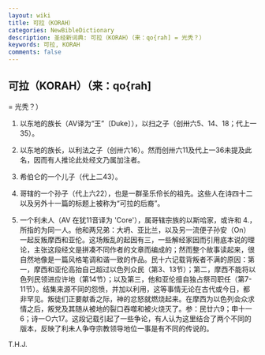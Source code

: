 ```yaml
---
layout: wiki
title: 可拉（KORAH）
categories: NewBibleDictionary
description: 圣经新词典: 可拉（KORAH）（来：qo{rah] = 光秃？）
keywords: 可拉, KORAH
comments: false
---
```


## 可拉（KORAH）（来：qo{rah]

= 光秃？）

1. 以东地的族长（AV译为“王”〔Duke〕），以扫之子（创卅六5、14、18；代上一35）。

2. 以东地的族长，以利法之子（创卅六16）。然而创卅六11及代上一36未提及此名，因而有人推论此处经文乃属加注者。

3. 希伯仑的一个儿子（代上二43）。

4. 哥辖的一个孙子（代上六22），也是一群圣乐伶长的祖先。这些人在诗四十二以及另外十一篇的标题上被称为“可拉的后裔”。

5. 一个利未人（AV 在犹11音译为 'Core'），属哥辖宗族的以斯哈家，或许和 4.，所指的为同一人。他和两兄弟：大坍、亚比兰，以及另一流便子孙安（On）一起反叛摩西和亚伦。这场叛乱的起因有三，一些解经家因而引用底本说的理论，主张这段经文是拼凑不同作者的文章而编成的；然而整个故事读起来，很自然地像是一篇风格笔调和谐一致的作品。民十六记载背叛者不满的原因：第一，摩西和亚伦高抬自己超过以色列众民（第3、13节）；第二，摩西不能将以色列民领进应许地（第14节）；以及第三，他和亚伦擅自独占祭司职任（第7-11节）。结集来源不同的怨愤，并加以利用，这等事情无论在古代或今日，都非罕见。叛徒们正要献香之际，神的忿怒就燃烧起来。在摩西为以色列会众求情之后，叛党及其随从被地的裂口吞噬和被火烧灭了。参：民廿六9；申十一6；诗一○六17。这段记载引起了一些争论，有人认为这里结合了两个不同的版本，反映了利未人争夺宗教领导地位一事是有不同的传说的。

T.H.J.










